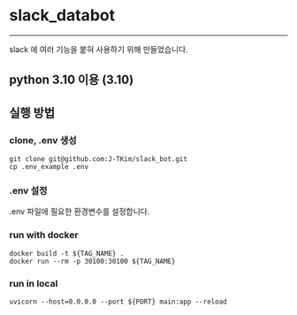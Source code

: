 # slack_databot
----

slack 에 여러 기능을 붙혀 사용하기 위해 만들었습니다.

## python 3.10 이용 (3.10)

## 실행 방법

### clone, .env 생성

```shell
git clone git@github.com:J-TKim/slack_bot.git
cp .env_example .env
```

### .env 설정
.env 파일에 필요한 환경변수를 설정합니다.

### run with docker

```shell
docker build -t ${TAG_NAME} . 
docker run --rm -p 30100:30100 ${TAG_NAME}
```

### run in local
```shell
uvicorn --host=0.0.0.0 --port ${PORT} main:app --reload
```